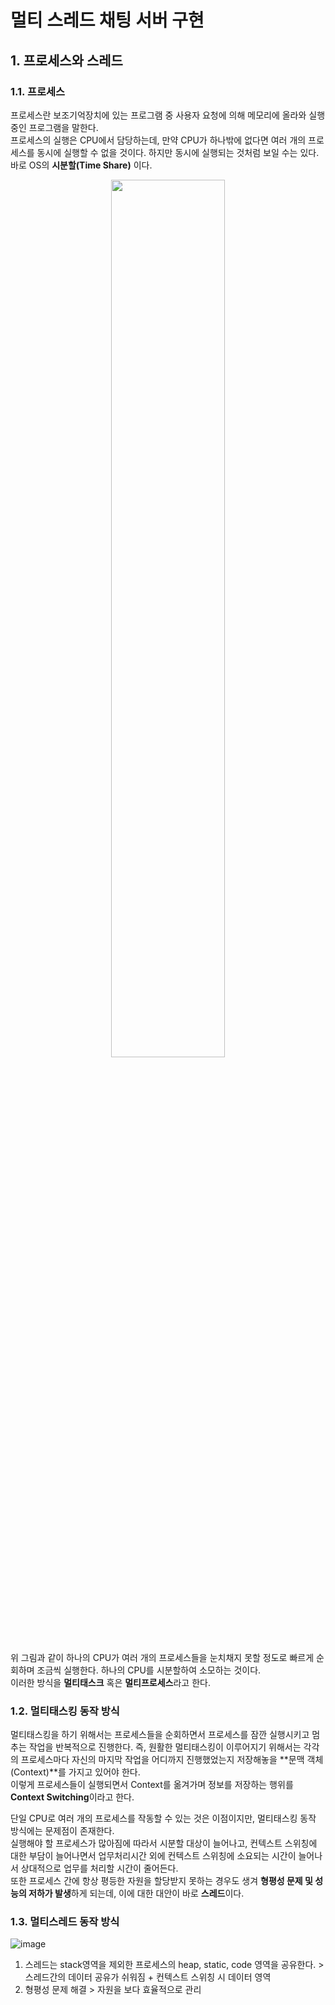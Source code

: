 # 멀티 스레드 채팅 서버 구현

## 1. 프로세스와 스레드

### 1.1. 프로세스
프로세스란 보조기억장치에 있는 프로그램 중 사용자 요청에 의해 메모리에 올라와 실행중인 프로그램을 말한다.      
프로세스의 실행은 CPU에서 담당하는데, 만약 CPU가 하나밖에 없다면 여러 개의 프로세스를 동시에 실행할 수 없을 것이다.
하지만 동시에 실행되는 것처럼 보일 수는 있다.
바로 OS의 **시분할(Time Share)** 이다.

<div align="center">
  <img src="https://user-images.githubusercontent.com/84266499/154707905-afef7cbb-6d0e-4fac-b24f-c7e5d94fcaac.png" width="60%" height="60%"/>
</div>

위 그림과 같이 하나의 CPU가 여러 개의 프로세스들을 눈치채지 못할 정도로 빠르게 순회하며 조금씩 실행한다. 하나의 CPU를 시분할하여 소모하는 것이다.    
이러한 방식을 **멀티태스크** 혹은 **멀티프로세스**라고 한다.

### 1.2. 멀티태스킹 동작 방식
멀티태스킹을 하기 위해서는 프로세스들을 순회하면서 프로세스를 잠깐 실행시키고 멈추는 작업을 반복적으로 진행한다. 즉, 원활한 멀티태스킹이 이루어지기 위해서는 각각의 프로세스마다 자신의 마지막 작업을 어디까지 진행했었는지 저장해놓을 **문맥 객체(Context)**를 가지고 있어야 한다.     
이렇게 프로세스들이 실행되면서 Context를 옮겨가며 정보를 저장하는 행위를 **Context Switching**이라고 한다.     

단일 CPU로 여러 개의 프로세스를 작동할 수 있는 것은 이점이지만, 멀티태스킹 동작 방식에는 문제점이 존재한다.      
실행해야 할 프로세스가 많아짐에 따라서 시분할 대상이 늘어나고, 컨텍스트 스위칭에 대한 부담이 늘어나면서 업무처리시간 외에 컨텍스트 스위칭에 소요되는 시간이 늘어나서 상대적으로 업무를 처리할 시간이 줄어든다.     
또한 프로세스 간에 항상 평등한 자원을 할당받지 못하는 경우도 생겨 **형평성 문제 및 성능의 저하가 발생**하게 되는데, 이에 대한 대안이 바로 **스레드**이다.      

### 1.3. 멀티스레드 동작 방식
![image](https://user-images.githubusercontent.com/84266499/174228426-bdb7da9b-4b65-4c30-8867-6bbb4e5829ef.png)        
1. 스레드는 stack영역을 제외한 프로세스의 heap, static, code 영역을 공유한다. > 스레드간의 데이터 공유가 쉬워짐 + 컨텍스트 스위칭 시 데이터 영역
2. 형평성 문제 해결 > 자원을 보다 효율적으로 관리


